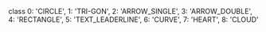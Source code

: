 
class
0: 'CIRCLE',
1: 'TRI-GON',
2: 'ARROW_SINGLE',
3: 'ARROW_DOUBLE',
4: 'RECTANGLE',
5: 'TEXT_LEADERLINE',
6: 'CURVE',
7: 'HEART',
8: 'CLOUD'
